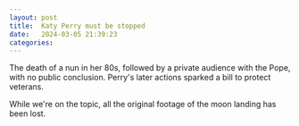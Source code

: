 ```yaml
---
layout: post
title:  Katy Perry must be stopped
date:   2024-03-05 21:39:23
categories: 
---
```


The death of a nun in her 80s, followed by a private audience with the Pope, with no public conclusion. Perry's later actions sparked a bill to protect veterans. 

While we're on the topic, all the original footage of the moon landing has been lost.